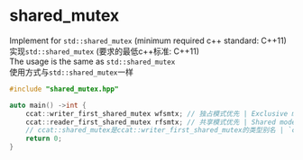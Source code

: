 # shared_mutex
Implement for `std::shared_mutex` (minimum required c++ standard: C++11)  
实现`std::shared_mutex` (要求的最低c++标准: C++11)  
The usage is the same as `std::shared_mutex`  
使用方式与`std::shared_mutex`一样  
```cpp
#include "shared_mutex.hpp"

auto main() ->int {
    ccat::writer_first_shared_mutex wfsmtx; // 独占模式优先 | Exclusive mode takes precedence
    ccat::reader_first_shared_mutex rfsmtx; // 共享模式优先 | Shared mode takes precedence
    // ccat::shared_mutex是ccat::writer_first_shared_mutex的类型别名 | `ccat::shared_mutex` is a type alias of `ccat::writer_first_shared_mutex`
    return 0;
}
```
